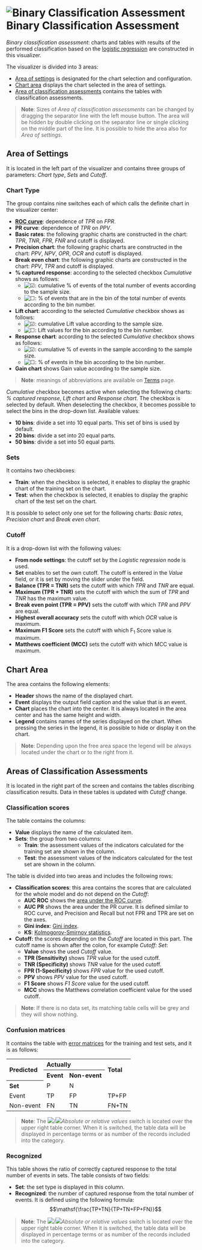 # ![Binary Classification Assessment](../../images/icons/view_types/roc_default.svg) Binary Classification Assessment

*Binary classification assessment*: charts and tables with results of the performed classification based on the [logistic regression](../../processors/datamining/logistic-regression/README.md) are constructed in this visualizer.

The visualizer is divided into 3 areas:

* [Area of settings](#oblast-nastroek) is designated for the chart selection and configuration.
* [Chart area](#oblast-diagrammy) displays the chart selected in the area of settings.
* [Area of classification assessments](#oblasti-otsenok-klassifikatsii) contains the tables with classification assessments.

> **Note**: Sizes of *Area of classification assessments* can be changed by dragging the separator line with the left mouse button. The area will be hidden by double clicking on the separator line or single clicking on the middle part of the line. It is possible to hide the area also for *Area of settings*.

## Area of Settings

It is located in the left part of the visualizer and contains three groups of parameters: *Chart type*, *Sets* and *Cutoff*.

### Chart Type

The group contains nine switches each of which calls the definite chart in the visualizer center:

* **[ROC curve](https://wiki.loginom.ru/articles/roc-analysis.html)**: dependence of *TPR* on *FPR*.
* **PR curve**: dependence of *TPR* on *PPV*.
* **Basic rates**: the following graphic charts are constructed in the chart: *TPR*, *TNR*, *FPR*, *FNR* and cutoff is displayed.
* **Precision chart**: the following graphic charts are constructed in the chart: *PPV*, *NPV*, *OPR*, *OCR* and cutoff is displayed.
* **Break even chart**: the following graphic charts are constructed in the chart: *PPV*, *TPR* and cutoff is displayed.
* **% captured response**: according to the selected checkbox *Cumulative* shows as follows:
   * ![☑](../../images/icons/checkbox-states/checked_default.svg): cumulative % of events of the total number of events according to the sample size.
   * ![☐](../../images/icons/checkbox-states/unchecked_default.svg): % of events that are in the bin of the total number of events according to the bin number.
* **Lift chart**: according to the selected *Cumulative* checkbox shows as follows:
   * ![☑](../../images/icons/checkbox-states/checked_default.svg): cumulative Lift value according to the sample size.
   * ![☐](../../images/icons/checkbox-states/unchecked_default.svg): Lift values for the bin according to the bin number.
* **Response chart**: according to the selected *Cumulative* checkbox shows as follows:
   * ![☑](../../images/icons/checkbox-states/checked_default.svg): cumulative % of events in the sample according to the sample size.
   * ![☐](../../images/icons/checkbox-states/unchecked_default.svg): % of events in the bin according to the bin number.
* **Gain chart** shows Gain value according to the sample size.

> **Note**: meanings of abbreviations are available on [Terms](./terms.md) page.

*Cumulative* checkbox becomes active when selecting the following charts: *% captured response*, *Lift chart* and *Response chart*. The checkbox is selected by default. When deselecting the checkbox, it becomes possible to select the bins in the drop-down list. Available values:

* **10 bins**: divide a set into 10 equal parts. This set of bins is used by default.
* **20 bins**: divide a set into 20 equal parts.
* **50 bins**: divide a set into 50 equal parts.

### Sets

It contains two checkboxes:

* **Train**: when the checkbox is selected, it enables to display the graphic chart of the training set on the chart.
* **Test**: when the checkbox is selected, it enables to display the graphic chart of the test set on the chart.

It is possible to select only one set for the following charts: *Basic rates*, *Precision chart* and *Break even chart*.

### Cutoff

It is a drop-down list with the following values:

* **From node settings**: the cutoff set by the *Logistic regression* node is used.
* **Set** enables to set the own cutoff. The cutoff is entered in the *Value* field, or it is set by moving the slider under the field.
* **Balance (TPR = TNR)** sets the cutoff with which *TPR* and *TNR* are equal.
* **Maximum (TPR + TNR)** sets the cutoff with which the sum of *TPR* and *TNR* has the maximum value.
* **Break even point (TPR = PPV)** sets the cutoff with which *TPR* and *PPV* are equal.
* **Highest overall accuracy** sets the cutoff with which *OCR* value is maximum.
* **Maximum F1 Score** sets the cutoff with which F<sub>1</sub> Score value is maximum.
* **Matthews coefficient (MCC)** sets the cutoff with which MCC value is maximum.

## Chart Area

The area contains the following elements:

* **Header** shows the name of the displayed chart.
* **Event** displays the output field caption and the value that is an event.
* **Chart** places the chart into the center. It is always located in the area center and has the same height and width.
* **Legend** contains names of the series displayed on the chart. When pressing the series in the legend, it is possible to hide or display it on the chart.

> **Note**: Depending upon the free area space the legend will be always located under the chart or to the right from it.

## Areas of Classification Assessments

It is located in the right part of the screen and contains the tables discribing classification results. Data in these tables is updated with *Cutoff* change.

### Classification scores

The table contains the columns:

* **Value** displays the name of the calculated item.
* **Sets**: the group from two columns:
   * **Train**: the assessment values of the indicators calculated for the training set are shown in the column.
   * **Test**: the assessment values of the indicators calculated for the test set are shown in the column.

The table is divided into two areas and includes the following rows:

* **Classification scores**: this area contains the scores that are calculated for the whole model and do not depend on the *Cutoff*:
   * **AUC ROC** shows the [area under the ROC curve](https://wiki.loginom.ru/articles/auc.html).
   * **AUC PR** shows the area under the PR curve. It is defined similar to ROC curve, and Precision and Recall but not FPR and TPR are set on the axes.
   * **Gini index**: [Gini index](https://ru.wikipedia.org/wiki/Коэффициент_Джини).
   * **KS**: [Kolmogorov-Smirnov statistics](https://wiki.loginom.ru/articles/ks-test.html).
* **Cutoff:** the scores depending on the *Cutoff* are located in this part. The cutoff name is shown after the colon, for example *Cutoff: Set*:
   * **Value** shows the used *Cutoff* value.
   * **TPR (Sensitivity)** shows *TPR* value for the used cutoff.
   * **TNR (Specificity)** shows *TNR* value for the used cutoff.
   * **FPR (1-Specificity)** shows *FPR* value for the used cutoff.
   * **PPV** shows *PPV* value for the used cutoff.
   * **F1 Score** shows *F1 Score* value for the used cutoff.
   * **MCC** shows the Matthews correlation coefficient value for the used cutoff.

> **Note**: If there is no data set, its matching table cells will be grey and they will show nothing.

### Confusion matrices

It contains the table with [error matrices](./error-matrix.md) for the training and test sets, and it is as follows:

<table>
<tr><th align="left" rowspan="2">Predicted</th><th align="left" colspan="2">Actually</th><th rowspan="2" align="left">Total</th></tr>
<tr><th align="left">Event</th><th align="left">Non-event</th></tr>
 <tr><th align="left">Set</th><td>P</td><td>N</td><td></td></tr>
 <tr><td>Event</td><td>TP</td><td>FP</td><td>TP+FP</td></tr>
 <tr><td>Non-event</td><td>FN</td><td>TN</td><td>FN+TN</td></tr>
</table>

> **Note**: The ![ ](../../images/icons/switches/roc/absolute_default.svg)/![ ](../../images/icons/switches/roc/relative_default.svg)*Absolute or relative values* switch is located over the upper right table corner. When it is switched, the table data will be displayed in percentage terms or as number of the records included into the category.

### Recognized

This table shows the ratio of correctly captured response to the total number of events in sets. The table consists of two fields:

* **Set**: the set type is displayed in this column.
* **Recognized**: the number of captured response from the total number of events. It is defined using the following formula: $$\mathsf{\frac{TP+TN}{TP+TN+FP+FN}}$$

> **Note**: The ![ ](../../images/icons/switches/roc/absolute_default.svg)/![ ](../../images/icons/switches/roc/relative_default.svg)*Absolute or relative values* switch is located over the upper right table corner. When it is switched, the table data will be displayed in percentage terms or as number of the records included into the category.
